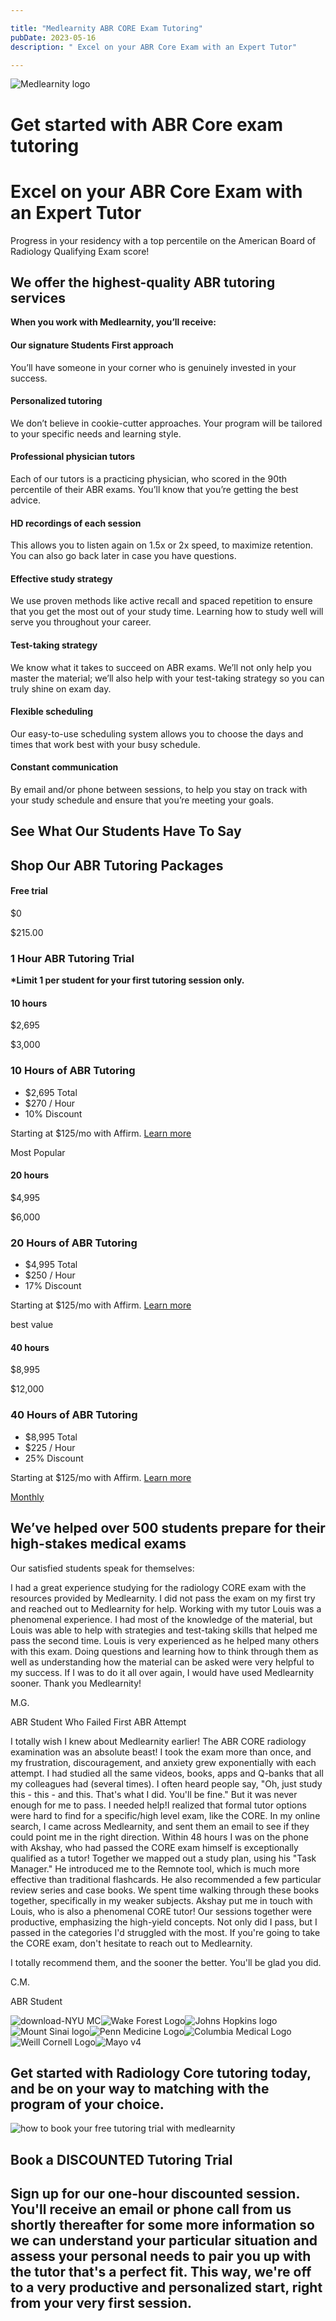 ```yaml
---

title: "Medlearnity ABR CORE Exam Tutoring"
pubDate: 2023-05-16
description: " Excel on your ABR Core Exam with an Expert Tutor"

---
```



![Medlearnity logo](https://i2xfwztd2ksbegse.public.blob.vercel-storage.com/wp/2020/08/logo_Med_Learnity.svg "logo_Med_Learnity")

# Get started with ABR Core exam tutoring

# Excel on your ABR Core Exam with an Expert Tutor

Progress in your residency with a top percentile on the American Board of Radiology Qualifying Exam score!

## We offer the highest-quality ABR tutoring services

**When you work with Medlearnity, you’ll receive:**

#### Our signature Students First approach

You’ll have someone in your corner who is genuinely invested in your success.

#### Personalized tutoring

We don’t believe in cookie-cutter approaches. Your program will be tailored to your specific needs and learning style.

#### Professional physician tutors

Each of our tutors is a practicing physician, who scored in the 90th percentile of their ABR exams. You’ll know that you’re getting the best advice.

#### HD recordings of each session

This allows you to listen again on 1.5x or 2x speed, to maximize retention. You can also go back later in case you have questions.

#### Effective study strategy

We use proven methods like active recall and spaced repetition to ensure that you get the most out of your study time. Learning how to study well will serve you throughout your career.

#### Test-taking strategy

We know what it takes to succeed on ABR exams. We’ll not only help you master the material; we’ll also help with your test-taking strategy so you can truly shine on exam day.

#### Flexible scheduling

Our easy-to-use scheduling system allows you to choose the days and times that work best with your busy schedule.

#### Constant communication

By email and/or phone between sessions, to help you stay on track with your study schedule and ensure that you’re meeting your goals.

## See What Our Students Have To Say

## Shop Our ABR Tutoring Packages

#### Free trial

$0

$215.00

### **1 Hour ABR Tutoring Trial**

**\*Limit 1 per student for your first tutoring session only.**

#### 10 hours

$2,695

$3,000

### **10 Hours of ABR Tutoring**

- $2,695 Total
- $270 / Hour
- 10% Discount

Starting at $125/mo with Affirm. [Learn more](javascript:void\(0\))

Most Popular

#### 20 hours

$4,995

$6,000

### **20 Hours of ABR Tutoring**

- $4,995 Total
- $250 / Hour
- 17% Discount

Starting at $125/mo with Affirm. [Learn more](javascript:void\(0\))

best value

#### 40 hours

$8,995

$12,000

### **40 Hours of ABR Tutoring**

- $8,995 Total
- $225 / Hour
- 25% Discount

Starting at $125/mo with Affirm. [Learn more](javascript:void\(0\))

[Monthly](#)

## We’ve helped over 500 students prepare for their high-stakes medical exams

Our satisfied students speak for themselves:

I had a great experience studying for the radiology CORE exam with the resources provided by Medlearnity. I did not pass the exam on my first try and reached out to Medlearnity for help. Working with my tutor Louis was a phenomenal experience. I had most of the knowledge of the material, but Louis was able to help with strategies and test-taking skills that helped me pass the second time. Louis is very experienced as he helped many others with this exam. Doing questions and learning how to think through them as well as understanding how the material can be asked were very helpful to my success. If I was to do it all over again, I would have used Medlearnity sooner. Thank you Medlearnity!

M.G.

ABR Student Who Failed First ABR Attempt

I totally wish I knew about Medlearnity earlier! The ABR CORE radiology examination was an absolute beast! I took the exam more than once, and my frustration, discouragement, and anxiety grew exponentially with each attempt. I had studied all the same videos, books, apps and Q-banks that all my colleagues had (several times). I often heard people say, "Oh, just study this - this - and this. That's what I did. You'll be fine." But it was never enough for me to pass. I needed help!I realized that formal tutor options were hard to find for a specific/high level exam, like the CORE. In my online search, I came across Medlearnity, and sent them an email to see if they could point me in the right direction. Within 48 hours I was on the phone with Akshay, who had passed the CORE exam himself is exceptionally qualified as a tutor! Together we mapped out a study plan, using his "Task Manager." He introduced me to the Remnote tool, which is much more effective than traditional flashcards. He also recommended a few particular review series and case books. We spent time walking through these books together, specifically in my weaker subjects. Akshay put me in touch with Louis, who is also a phenomenal CORE tutor! Our sessions together were productive, emphasizing the high-yield concepts. Not only did I pass, but I passed in the categories I'd struggled with the most. If you're going to take the CORE exam, don't hesitate to reach out to Medlearnity.

I totally recommend them, and the sooner the better. You'll be glad you did.

C.M.

ABR Student

![](//www.medlearnity.com//images/wp/2020/04/download-NYU-MC.jpg "download-NYU MC")![](//www.medlearnity.com//images/wp/2020/04/Wake-Forest-Logo.png "Wake Forest Logo")![](//www.medlearnity.com//images/wp/2020/04/Johns-Hopkins-logo.png "Johns Hopkins logo")![](//www.medlearnity.com//images/wp/2020/04/Mount-Sinai-logo.png "Mount Sinai logo")![](//www.medlearnity.com//images/wp/2020/04/Penn-Medicine-Logo.png "Penn Medicine Logo")![](//www.medlearnity.com//images/wp/2020/04/Columbia-Medical-Logo.png "Columbia Medical Logo")![](//www.medlearnity.com//images/wp/2020/04/Weill-Cornell-Logo.png "Weill Cornell Logo")![](//www.medlearnity.com//images/wp/2020/04/Mayo-v4.png "Mayo v4")

## Get started with Radiology Core tutoring today, and be on your way to matching with the program of your choice.

![how to book your free tutoring trial with medlearnity](https://i2xfwztd2ksbegse.public.blob.vercel-storage.com/wp/2022/06/MG-how-to-book-your-free-trial.png "MG-how-to-book-your-free-trial")

## **Book a DISCOUNTED Tutoring Trial**

## Sign up for our one-hour discounted session. You'll receive an email or phone call from us shortly thereafter for some more information so we can understand your particular situation and assess your personal needs to pair you up with the tutor that's a perfect fit. This way, we're off to a very productive and personalized start, right from your very first session.
